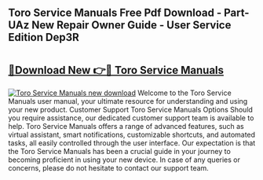 ## Toro Service Manuals Free Pdf Download - Part-UAz New Repair Owner Guide - User Service Edition Dep3R

# <h2><a href="http://bc40569.oget.top/?id=Toro+Service+Manuals">🔗Download New 👉🔴 Toro Service Manuals</a></h2>

[![Toro Service Manuals new download](https://i.imgur.com/5g1atiW.png)](http://bc40569.oget.top/?id=Toro+Service+Manuals)
Welcome to the Toro Service Manuals user manual, your ultimate resource for understanding and using your new product. Customer Support Toro Service Manuals Options Should you require assistance, our dedicated customer support team is available to help. Toro Service Manuals offers a range of advanced features, such as virtual assistant, smart notifications, customizable shortcuts, and automated tasks, all easily controlled through the user interface. Our expectation is that the Toro Service Manuals has been a crucial guide in your journey to becoming proficient in using your new device. In case of any queries or concerns, please do not hesitate to contact our support team.
